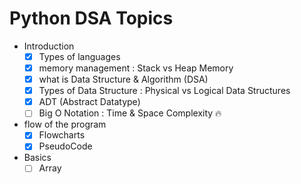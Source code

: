 # Python DSA Topics

- Introduction
    - [x] Types of languages
    - [x] memory management : Stack vs Heap Memory 
    - [x] what is Data Structure & Algorithm (DSA)
    - [x] Types of Data Structure : Physical vs Logical Data Structures
    - [x] ADT (Abstract Datatype)
    - [ ] Big O Notation : Time & Space Complexity 🔥

- flow of the program
    - [x] Flowcharts
    - [x] PseudoCode

- Basics
    - [ ] Array
